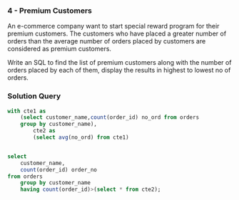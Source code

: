 ### 4 - Premium Customers




An e-commerce company want to start special reward program for their premium customers.  The customers who have placed a greater number of orders than the average number of orders placed by customers are considered as premium customers.

Write an SQL to find the list of premium customers along with the number of orders placed by each of them, display the results in highest to lowest no of orders.

 
### Solution Query

```sql
with cte1 as
	(select customer_name,count(order_id) no_ord from orders
	group by customer_name),
		cte2 as 
		(select avg(no_ord) from cte1)


select 
	customer_name,
    count(order_id) order_no 
from orders
	group by customer_name
	having count(order_id)>(select * from cte2);
```

